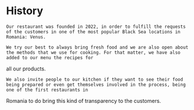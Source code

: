 # History

    Our restaurant was founded in 2022, in order to fulfill the requests of the customers in one of the most popular Black Sea locations in Romania: Venus.

    We try our best to always bring fresh food and we are also open about the methods that we use for cooking. For that matter, we have also added to our menu the recipes for 
all our products. 

    We also invite people to our kitchen if they want to see their food being prepared or even get themselves involved in the process, being one of the first restaurants in 
Romania to do bring this kind of transparency to the customers.